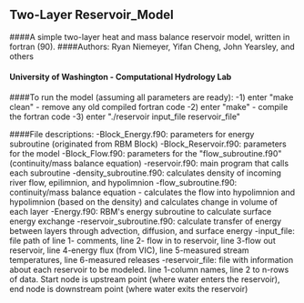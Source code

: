 ## Two-Layer Reservoir_Model
####A simple two-layer heat and mass balance reservoir model, written in fortran (90). 
####Authors: Ryan Niemeyer, Yifan Cheng, John Yearsley, and others
####  University of Washington - Computational Hydrology Lab

  
####To run the model (assuming all parameters are ready):
  -1) enter "make clean" - remove any old compiled fortran code
  -2) enter "make" - compile the fortran code
  -3) enter "./reservoir input_file reservoir_file"
  
####File descriptions:
  -Block_Energy.f90: parameters for energy subroutine (originated from RBM Block)
  -Block_Reservoir.f90: parameters for the model
  -Block_Flow.f90: parameters for the "flow_subroutine.f90" (continuity/mass balance equation)
  -reservoir.f90: main program that calls each subroutine
  -density_subroutine.f90: calculates density of incoming river flow, epilimnion, and hypolimnion
  -flow_subroutine.f90: continuity/mass balance equation - calculates the flow into hypolimnion 
      and hypolimnion (based on the density) and calculates change in volume of each layer
  -Energy.f90: RBM's energy subroutine to calculate surface energy exchange
  -reservoir_subroutine.f90: calculate transfer of energy between layers through advection, 
      diffusion, and surface energy
  -input_file: file path of line 1- comments, line 2- flow in to reservoir, line 3-flow out reservoir, 
      line 4-energy flux (from VIC), line 5-measured stream temperatures, line 6-measured releases
  -reservoir_file: file with information about each reservoir to be modeled. line 1-column names,
      line 2 to n-rows of data. Start node is upstream point (where water enters the reservoir), 
      end node is downstream point (where water exits the reservoir)
